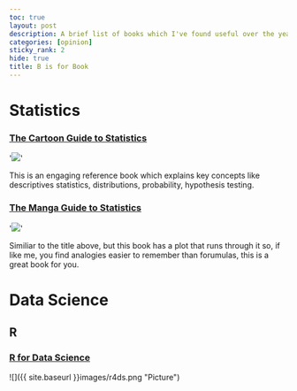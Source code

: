 ```yaml
---
toc: true
layout: post
description: A brief list of books which I've found useful over the years.
categories: [opinion]
sticky_rank: 2
hide: true
title: B is for Book
---
```



# Statistics
### [The Cartoon Guide to Statistics](http://www.larrygonick.com/titles/science/the-cartoon-guide-to-statistics/)
'![](http://www.larrygonick.com/wp-content/uploads/2016/12/Statistics2.jpg)'

This is an engaging reference book which explains key concepts like descriptives statistics, distributions, probability, hypothesis testing.

### [The Manga Guide to Statistics](https://nostarch.com/sites/default/files/styles/uc_product_full/public/mg_statistics_big.png?itok=A7DJQynq)
'![](https://nostarch.com/sites/default/files/styles/uc_product/public/mg_statistics_big.png?itok=gXBOGTRP)'

Similiar to the title above, but this book has a plot that runs through it so, if like me, you find analogies easier to remember than forumulas, this is a great book for you.


# Data Science 

## R

### [R for Data Science](https://r4ds.had.co.nz/)
![]({{ site.baseurl }}images/r4ds.png "Picture")



